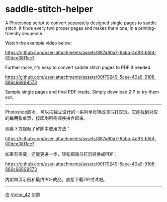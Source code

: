 # saddle-stitch-helper

A Photoshop script to convert separately designed single pages to saddle stitch. It finds every two proper pages and makes them one, in a printing-friendly sequence.

Watch the example video below:

https://github.com/user-attachments/assets/887a60a7-6aba-4d93-b5bf-00dce38f1cc7

Further more, it's easy to convert saddle stitch pages to PDF if needed:

https://github.com/user-attachments/assets/00f79249-5cee-40a9-9108-886c96899573

Sample single pages and final PDF inside. Simply download ZIP to try them out.

---

Photoshop脚本，可以把独立设计的一系列单页转成骑马钉双页。它能找到对应的每两张单页，按印刷所需顺序拼合起来。

观看下方视频了解脚本使用方法：

https://github.com/user-attachments/assets/887a60a7-6aba-4d93-b5bf-00dce38f1cc7

如果有需要，还能更进一步，轻松把骑马钉页转换成PDF：

https://github.com/user-attachments/assets/00f79249-5cee-40a9-9108-886c96899573

内附单页示例和最终PDF成品。直接下载ZIP试试吧。

---

由 [Victor_42](https://victor42.work/) 创造
